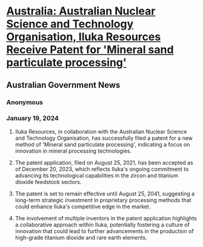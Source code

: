 # [Australia: Australian Nuclear Science and Technology Organisation, Iluka Resources Receive Patent for 'Mineral sand particulate processing'](https://advance.lexis.com/api/document?collection=news&id=urn:contentItem:6B4H-ST21-JDKC-R2KH-00000-00&context=1519360)
## Australian Government News
### Anonymous
### January 19, 2024
1. Iluka Resources, in collaboration with the Australian Nuclear Science and Technology Organisation, has successfully filed a patent for a new method of 'Mineral sand particulate processing', indicating a focus on innovation in mineral processing technologies.

2. The patent application, filed on August 25, 2021, has been accepted as of December 20, 2023, which reflects Iluka's ongoing commitment to advancing its technological capabilities in the zircon and titanium dioxide feedstock sectors.

3. The patent is set to remain effective until August 25, 2041, suggesting a long-term strategic investment in proprietary processing methods that could enhance Iluka's competitive edge in the market.

4. The involvement of multiple inventors in the patent application highlights a collaborative approach within Iluka, potentially fostering a culture of innovation that could lead to further advancements in the production of high-grade titanium dioxide and rare earth elements.